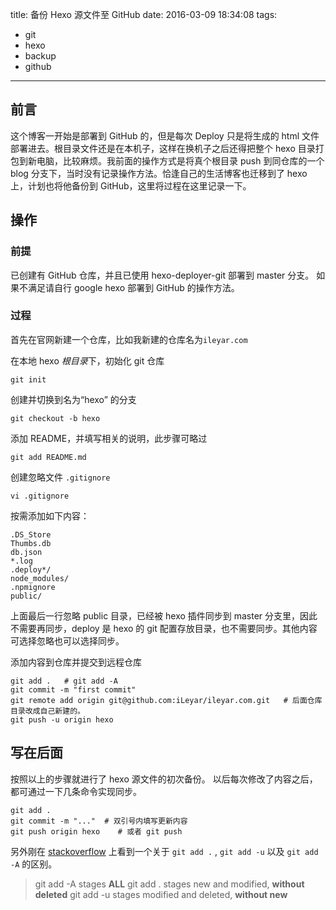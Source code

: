 title: 备份 Hexo 源文件至 GitHub
date: 2016-03-09 18:34:08
tags:
- git
- hexo
- backup
- github
---

## 前言

这个博客一开始是部署到 GitHub 的，但是每次 Deploy 只是将生成的 html 文件部署进去。根目录文件还是在本机子，这样在换机子之后还得把整个 hexo 目录打包到新电脑，比较麻烦。我前面的操作方式是将真个根目录 push 到同仓库的一个 blog 分支下，当时没有记录操作方法。恰逢自己的生活博客也迁移到了 hexo 上，计划也将他备份到 GitHub，这里将过程在这里记录一下。

## 操作

### 前提

已创建有 GitHub 仓库，并且已使用 hexo-deployer-git 部署到 master 分支。
如果不满足请自行 google hexo 部署到 GitHub 的操作方法。

<!--more-->

### 过程

首先在官网新建一个仓库，比如我新建的仓库名为`ileyar.com`

在本地 hexo *根目录*下，初始化 git 仓库
```
git init
```
创建并切换到名为“hexo” 的分支
```
git checkout -b hexo
```
添加 README，并填写相关的说明，此步骤可略过
```
git add README.md
```
创建忽略文件 `.gitignore`
```
vi .gitignore
```
按需添加如下内容：
```
.DS_Store 
Thumbs.db
db.json  
*.log
.deploy*/
node_modules/
.npmignore
public/
```
上面最后一行忽略 public 目录，已经被 hexo 插件同步到 master 分支里，因此不需要再同步，deploy 是 hexo 的 git 配置存放目录，也不需要同步。其他内容可选择忽略也可以选择同步。

添加内容到仓库并提交到远程仓库
```
git add .   # git add -A
git commit -m "first commit"
git remote add origin git@github.com:iLeyar/ileyar.com.git	 # 后面仓库目录改成自己新建的。
git push -u origin hexo
```

## 写在后面
按照以上的步骤就进行了 hexo 源文件的初次备份。
以后每次修改了内容之后，都可通过一下几条命令实现同步。

```
git add .
git commit -m "..."	 # 双引号内填写更新内容
git push origin hexo	# 或者 git push
```

另外刚在 [stackoverflow](http://stackoverflow.com/questions/572549/difference-between-git-add-a-and-git-add) 上看到一个关于 `git add .` , `git add -u` 以及 `git add -A` 的区别。

> git add -A stages **ALL**
> git add .	stages new and modified, **without deleted**
> git add -u stages modified and deleted, **without new**

